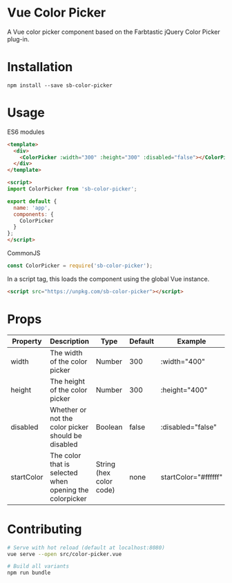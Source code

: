 # Vue Color Picker

A Vue color picker component based on the Farbtastic jQuery Color Picker plug-in.

# Installation

```
npm install --save sb-color-picker
```

# Usage

ES6 modules
```HTML
<template>
  <div>
    <ColorPicker :width="300" :height="300" :disabled="false"></ColorPicker>
  </div>
</template>

<script>
import ColorPicker from 'sb-color-picker';

export default {
  name: 'app',
  components: {
    ColorPicker
  }
};
</script>
```

CommonJS
```JavaScript
const ColorPicker = require('sb-color-picker');
```

In a script tag, this loads the component using the global Vue instance.

```HTML
<script src="https://unpkg.com/sb-color-picker"></script>
```

# Props
| Property   | Description                                             | Type                    | Default | Example              |
| ---------- | ------------------------------------------------------- | ----------------------- | ------- | -------------------- |
| width      | The width of the color picker                           | Number                  | 300     | :width="400"         |
| height     | The height of the color picker                          | Number                  | 300     | :height="400"        |
| disabled   | Whether or not the color picker should be disabled      | Boolean                 | false   | :disabled="false"    |
| startColor | The color that is selected when opening the colorpicker | String (hex color code) | none    | startColor="#ffffff" |

# Contributing

```bash
# Serve with hot reload (default at localhost:8080)
vue serve --open src/color-picker.vue

# Build all variants
npm run bundle
```
